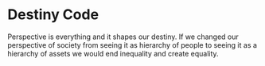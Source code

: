 # Destiny Code

Perspective is everything and it shapes our destiny. If we changed our perspective of society from seeing it as hierarchy of people to seeing it as a hierarchy of assets we would end inequality and create equality.
